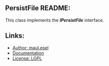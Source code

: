 ## PersistFile README:
This class implements the ***IPersistFile*** interface.

## Links:
* [Author: maul.esel](https://github.com/maul-esel)
* [Documentation](http://maul-esel.github.com/COM-Classes/AHK_Lv1.1/PersistFile)
* [License: LGPL](http://www.gnu.org/licenses/lgpl-2.1.txt)